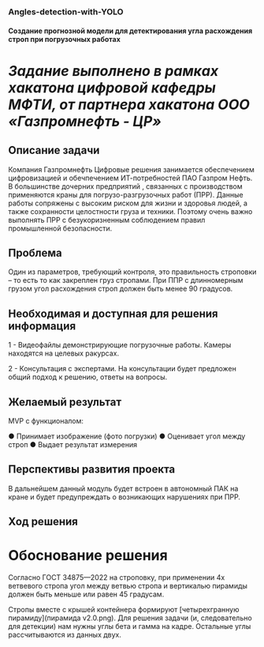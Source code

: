 ### Angles-detection-with-YOLO

#### Создание прогнозной модели для детектирования угла расхождения строп при погрузочных работах
# *Задание выполнено в рамках хакатона цифровой кафедры МФТИ, от партнера хакатона ООО «Газпромнефть - ЦР»*

## Описание задачи

Компания Газпромнефть Цифровые решения занимается обеспечением цифровизацией и обечпечением ИТ-потребностей ПАО Газпром Нефть. В большинстве дочерних предприятий , связанных с производством
применяются краны для погрузо-разгрузочных работ (ПРР). Данные работы сопряжены с высоким риском для жизни и здоровья людей, а также сохранности целостности груза и техники. Поэтому очень важно
выполнять ПРР с безукоризненным соблюдением правил промышленной безопасности.

## Проблема

Один из параметров, требующий контроля, это правильность строповки – то есть то как закреплен груз стропами. При ППР с длинномерным грузом угол расхождения строп должен быть менее 90 градусов.

## Необходимая и доступная для решения информация 

1 - Видеофайлы демонстрирующие погрузочные работы. Камеры находятся на целевых ракурсах.

2 - Консультация с экспертами. На консультации будет предложен общий подход к решению, ответы на вопросы.

## Желаемый результат

MVP с функционалом:

● Принимает изображение (фото погрузки)
● Оценивает угол между строп
● Выдает результат измерения

## Перспективы развития проекта

В дальнейшем данный модуль будет встроен в автономный ПАК на кране и будет предупреждать о возникающих нарушениях при ПРР.


## Ход решения

# Обоснование решения

Согласно ГОСТ 34875—2022 на строповку, при применении 4х ветвевого стропа угол между ветвью стропа и вертикалью пирамиды должен быть меньше или равен 45 градусам. 


Стропы вместе с крышей контейнера формируют [четырехгранную пирамиду](пирамида v2.0.png).
Для решения задачи (и, следовательно для детекции) нам нужны углы бета и гамма на кадре. Остальные углы рассчитываются из данных двух.


